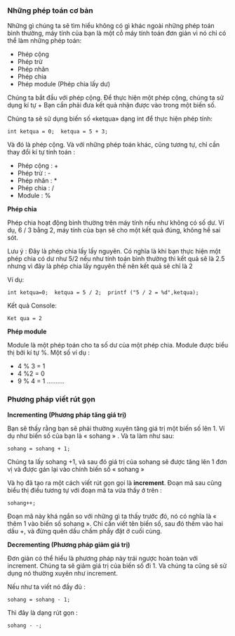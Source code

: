 ### Những phép toán cơ bản

Những gì chúng ta sẽ tìm hiểu không có gì khác ngoài những phép toán bình thường, máy tính của bạn là một cỗ máy tính toán đơn giản vì nó chỉ có thể làm những phép toán: 
- Phép cộng
- Phép trừ
- Phép nhân
- Phép chia
- Phép module (Phép chia lấy dư)

Chúng ta bắt đầu với phép cộng. Để thực hiện một phép cộng, chúng ta sử dụng kí tự +  Bạn cần phải đưa kết quả nhận được vào trong một biến số. 

Chúng ta sẽ sử dụng biến số «ketqua» dạng int để thực hiện phép tính: 

`int ketqua = 0; 
ketqua = 5 + 3; `

Và đó là phép cộng. 
Và với những phép toán khác, cũng tương tự, chỉ cần thay đổi kí tự tính toán : 

- Phép cộng : +
- Phép trừ : -
- Phép nhân : *
- Phép chia : /
- Module : %


**Phép chia**

Phép chia hoạt động bình thường trên máy tính nếu như không có số dư. Ví dụ, 6 / 3 bằng 2, máy tính của bạn sẽ cho một kết quả đúng, không hề sai sót. 

Lưu ý : Đây là phép chia lấy lấy nguyên. Có nghĩa là khi bạn thực hiện một phép chia có dư  như 5/2 nếu như tính toán bình thường thì kết quả sẽ là 2.5 nhưng vì đây là phép chia lấy nguyên thế nên kết quả sẽ chỉ là 2

Ví dụ:

`int ketqua=0; 
ketqua = 5 / 2; 
printf ("5 / 2 = %d",ketqua); `

Kết quả Console:

`Ket qua = 2`

**Phép module**

Module là một phép toán cho ta số dư của một phép chia. Module được biểu thị bởi kí tự %. 
Một số ví dụ : 
- 4 % 3 = 1
- 4 %2 = 0
- 9 % 4 = 1
..........

### Phương pháp viết rút gọn 

**Incrementing (Phương pháp tăng giá trị)**

Bạn sẽ thấy rằng bạn sẽ phải thường xuyên tăng giá trị một biến số lên 1. Ví dụ như biến số của bạn là « sohang » . Và ta làm như sau: 

`sohang = sohang + 1; `

Chúng ta lấy sohang +1, và sau đó giá trị của sohang sẽ được tăng lên 1 đơn vị và được gán lại vào chính biến số « sohang »

Và họ đã tạo ra một cách viết rút gọn gọi là **increment**. Đoạn mã sau cũng biểu thị điều tương tự với đoạn mã ta vừa thấy ở trên : 

`sohang++;`

Đoạn mã này khá ngắn so với những gì ta thấy trước đó, nó có nghĩa là « thêm 1 vào biến số sohang ». Chỉ cần viết tên biến số, sau đó thêm vào hai dấu +, và đừng quên dấu chấm phẩy đặt ở cuối cùng. 

**Decrementing (Phương pháp giảm giá trị)**

Đơn giản có thể hiểu là phương pháp này trái ngược hoàn toàn với increment. Chúng ta sẽ giảm giá trị của biến số đi 1. Và chúng ta cũng sẽ sử dụng nó thường xuyên như increment. 

Nếu như ta viết nó đầy đủ : 

`sohang = sohang - 1; `

Thì đây là dạng rút gọn : 

`sohang - -;`


